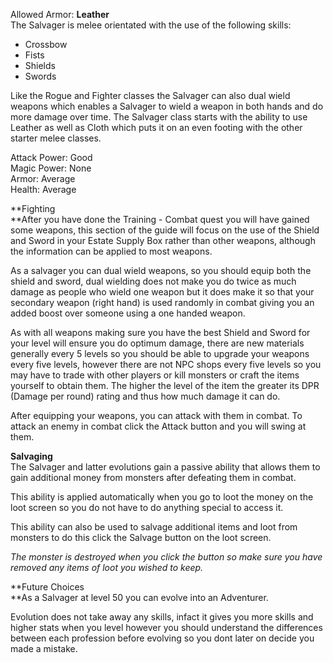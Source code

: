 Allowed Armor: **Leather**  
The Salvager is melee orientated with the use of the following skills:

*   Crossbow
*   Fists
*   Shields
*   Swords

Like the Rogue and Fighter classes the Salvager can also dual wield weapons which enables a Salvager to wield a weapon in both hands and do more damage over time. The Salvager class starts with the ability to use Leather as well as Cloth which puts it on an even footing with the other starter melee classes.

Attack Power: Good  
Magic Power: None  
Armor: Average  
Health: Average

**Fighting  
**After you have done the Training - Combat quest you will have gained some weapons, this section of the guide will focus on the use of the Shield and Sword in your Estate Supply Box rather than other weapons, although the information can be applied to most weapons.

As a salvager you can dual wield weapons, so you should equip both the shield and sword, dual wielding does not make you do twice as much damage as people who wield one weapon but it does make it so that your secondary weapon (right hand) is used randomly in combat giving you an added boost over someone using a one handed weapon.

As with all weapons making sure you have the best Shield and Sword for your level will ensure you do optimum damage, there are new materials generally every 5 levels so you should be able to upgrade your weapons every five levels, however there are not NPC shops every five levels so you may have to trade with other players or kill monsters or craft the items yourself to obtain them. The higher the level of the item the greater its DPR (Damage per round) rating and thus how much damage it can do.

After equipping your weapons, you can attack with them in combat. To attack an enemy in combat click the Attack button and you will swing at them.

**Salvaging**  
The Salvager and latter evolutions gain a passive ability that allows them to gain additional money from monsters after defeating them in combat.

This ability is applied automatically when you go to loot the money on the loot screen so you do not have to do anything special to access it.

This ability can also be used to salvage additional items and loot from monsters to do this click the Salvage button on the loot screen.

_The monster is destroyed when you click the button so make sure you have removed any items of loot you wished to keep._

**Future Choices  
**As a Salvager at level 50 you can evolve into an Adventurer.

Evolution does not take away any skills, infact it gives you more skills and higher stats when you level however you should understand the differences between each profession before evolving so you dont later on decide you made a mistake.